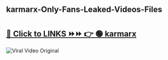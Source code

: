 
 ## karmarx-Only-Fans-Leaked-Videos-Files

# <h2><a href="https://mediaupload.pro?karmarx">🔗 Click to LINKS ⏩⏩ 👉 🟢 karmarx </a></h2>

<a href="https://mediaupload.pro?karmarx" rel="nofollow" data-target="animated-image.originalLink"><img src="https://i.ibb.co.com/xMMVF88/686577567.gif" alt="Viral Video Original" style="max-width: 100%; display: inline-block;" data-target="animated-image.originalImage"></a>